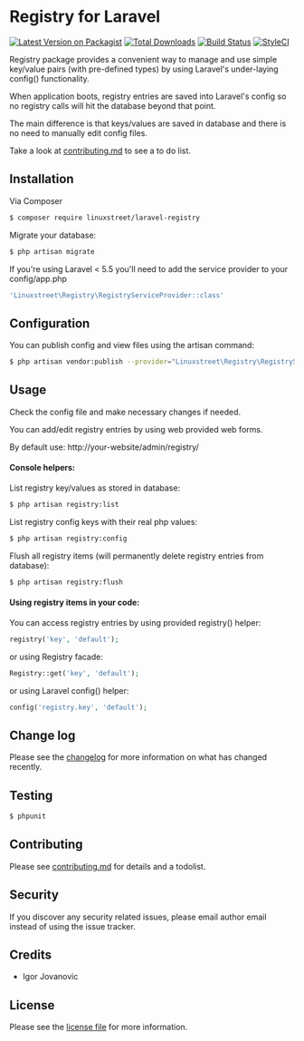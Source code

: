 # Registry for Laravel

[![Latest Version on Packagist][ico-version]][link-packagist]
[![Total Downloads][ico-downloads]][link-downloads]
[![Build Status][ico-travis]][link-travis]
[![StyleCI][ico-styleci]][link-styleci]


Registry package provides a convenient way to manage and use simple key/value pairs (with pre-defined types) by using Laravel's under-laying config() functionality.

When application boots, registry entries are saved into Laravel's config so no registry calls will hit the database beyond that point.

The main difference is that keys/values are saved in database and there is no need to manually edit config files.
 
Take a look at [contributing.md](contributing.md) to see a to do list.

## Installation

Via Composer

``` bash
$ composer require linuxstreet/laravel-registry
```
Migrate your database:
```bash
$ php artisan migrate
```

If you're using Laravel < 5.5 you'll need to add the service provider to your config/app.php

``` bash
'Linuxstreet\Registry\RegistryServiceProvider::class'
```
## Configuration
You can publish config and view files using the artisan command:
```bash
$ php artisan vendor:publish --provider="Linuxstreet\Registry\RegistryServiceProvider"
```

## Usage
Check the config file and make necessary changes if needed.

You can add/edit registry entries by using web provided web forms. 

By default use: http://your-website/admin/registry/


#### Console helpers:
List registry key/values as stored in database:
```bash
$ php artisan registry:list
```

List registry config keys with their real php values:
```bash
$ php artisan registry:config
```

Flush all registry items (will permanently delete registry entries from database):
```bash
$ php artisan registry:flush
```

#### Using registry items in your code:

You can access registry entries by using provided registry() helper:
```php 
registry('key', 'default');
```
or using Registry facade:
```php
Registry::get('key', 'default');
```
or using Laravel config() helper:

```php
config('registry.key', 'default');
```

## Change log

Please see the [changelog](changelog.md) for more information on what has changed recently.

## Testing

``` bash
$ phpunit
```

## Contributing

Please see [contributing.md](contributing.md) for details and a todolist.

## Security

If you discover any security related issues, please email author email instead of using the issue tracker.

## Credits

- Igor Jovanovic

## License

Please see the [license file](license.md) for more information.

[ico-version]: https://img.shields.io/packagist/v/linuxstreet/registry.svg?style=flat-square
[ico-downloads]: https://img.shields.io/packagist/dt/linuxstreet/registry.svg?style=flat-square
[ico-travis]: https://img.shields.io/travis/linuxstreet/registry/master.svg?style=flat-square
[ico-styleci]: https://styleci.io/repos/12345678/shield

[link-packagist]: https://packagist.org/packages/linuxstreet/registry
[link-downloads]: https://packagist.org/packages/linuxstreet/registry
[link-travis]: https://travis-ci.org/linuxstreet/registry
[link-styleci]: https://styleci.io/repos/152642206/shield
[link-author]: https://github.com/linuxstreet
